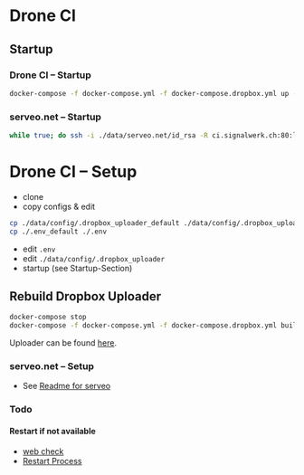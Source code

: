 # Drone CI

## Startup
### Drone CI – Startup
```sh
docker-compose -f docker-compose.yml -f docker-compose.dropbox.yml up -d
```

### serveo.net – Startup
```sh
while true; do ssh -i ./data/serveo.net/id_rsa -R ci.signalwerk.ch:80:localhost:80 serveo.net; done
```

# Drone CI – Setup
* clone
* copy configs & edit
```sh
cp ./data/config/.dropbox_uploader_default ./data/config/.dropbox_uploader
cp ./.env_default ./.env
```
* edit `.env`
* edit `./data/config/.dropbox_uploader`
* startup (see Startup-Section)

## Rebuild Dropbox Uploader

```sh
docker-compose stop
docker-compose -f docker-compose.yml -f docker-compose.dropbox.yml build --no-cache
```

Uploader can be found [here](https://github.com/andreafabrizi/Dropbox-Uploader).

### serveo.net – Setup
* See [Readme for serveo](./README-serveo.md)

### Todo
#### Restart if not available
* [web check](https://serverfault.com/questions/562524/bash-script-to-check-if-a-public-https-site-is-up)
* [Restart Process](https://www.oipapio.com/question-238641)
